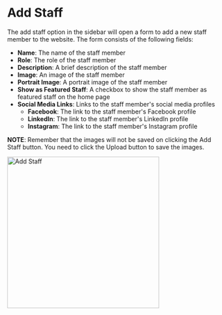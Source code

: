 # Add Staff
The add staff option in the sidebar will open a form to add a new staff member to the website. The form consists of the following fields:
- **Name**: The name of the staff member
- **Role**: The role of the staff member
- **Description**: A brief description of the staff member
- **Image**: An image of the staff member
- **Portrait Image**: A portrait image of the staff member
- **Show as Featured Staff**: A checkbox to show the staff member as featured staff on the home page
- **Social Media Links**: Links to the staff member's social media profiles
  - **Facebook**: The link to the staff member's Facebook profile
  - **LinkedIn**: The link to the staff member's LinkedIn profile
  - **Instagram**: The link to the staff member's Instagram profile

**NOTE**: Remember that the images will not be saved on clicking the Add Staff button. You need to click the Upload button to save the images.

<img src="images/add.staff.png" alt="Add Staff" width="350">